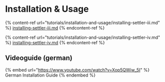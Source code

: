 # Installation & Usage

{% content-ref url="tutorials/installation-and-usage/installing-settler-iii.md" %}
[installing-settler-iii.md](tutorials/installation-and-usage/installing-settler-iii.md)
{% endcontent-ref %}

{% content-ref url="tutorials/installation-and-usage/installing-settler-iv.md" %}
[installing-settler-iv.md](tutorials/installation-and-usage/installing-settler-iv.md)
{% endcontent-ref %}

## Videoguide (german)

{% embed url="https://www.youtube.com/watch?v=Xop5QWiw_5I" %}
German Installation Guide
{% endembed %}

